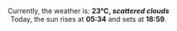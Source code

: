 <p  align="center"><br/>Currently, the weather is: <b> 23°C, <i>scattered clouds</i></b></br>Today, the sun rises at <b>05:34</b> and sets at <b>18:59</b>.</p>